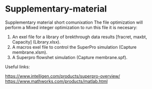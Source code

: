 # Supplementary-material
Supplementary material short comunixation
The file optimization will perform a Mixed integer optimization
to run this file it is necesary:
1. An exel file for a library of brekthrough data results [fracret, maxbt, Capacity] (Library.xlsx).
2. A macros exel file to control the SuperPro simulation (Capture membrane.xlsm).
3. A Superpro flowshet simulation (Capture membrane.spf).

Useful links:

https://www.intelligen.com/products/superpro-overview/
https://www.mathworks.com/products/matlab.html
